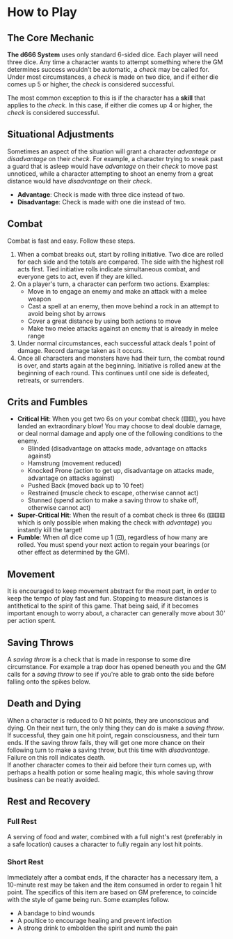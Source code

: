 # How to Play

## The Core Mechanic
**The d666 System** uses only standard 6-sided dice. Each player will need three dice.
Any time a character wants to attempt something where the GM determines success wouldn't be automatic, a *check* may be called for. Under most circumstances, a *check* is made on two dice, and if either die comes up 5 or higher, the *check* is considered successful.

The most common exception to this is if the character has a **skill** that applies to the *check*. In this case, if either die comes up 4 or higher, the *check* is considered successful.

## Situational Adjustments
Sometimes an aspect of the situation will grant a character *advantage* or *disadvantage* on their *check*. For example, a character trying to sneak past a guard that is asleep would have *advantage* on their *check* to move past unnoticed, while a character attempting to shoot an enemy from a great distance would have *disadvantage* on their *check*.
- **Advantage**: Check is made with three dice instead of two.
- **Disadvantage**: Check is made with one die instead of two.

## Combat
Combat is fast and easy. Follow these steps.
1. When a combat breaks out, start by rolling initiative. Two dice are rolled for each side and the totals are compared. The side with the highest roll acts first. Tied initiative rolls indicate simultaneous combat, and everyone gets to act, even if they are killed.
2. On a player's turn, a character can perform two actions. Examples:
    - Move in to engage an enemy and make an attack with a melee weapon
    - Cast a spell at an enemy, then move behind a rock in an attempt to avoid being shot by arrows
    - Cover a great distance by using both actions to move
    - Make two melee attacks against an enemy that is already in melee range
3. Under normal circumstances, each successful attack deals 1 point of damage. Record damage taken as it occurs.
4. Once all characters and monsters have had their turn, the combat round is over, and starts again at the beginning. Initiative is rolled anew at the beginning of each round. This continues until one side is defeated, retreats, or surrenders.

## Crits and Fumbles
- **Critical Hit**: When you get two 6s on your combat check (⚅⚅), you have landed an extraordinary blow! You may choose to deal double damage, or deal normal damage and apply one of the following conditions to the enemy.
  - Blinded (disadvantage on attacks made, advantage on attacks against)
  - Hamstrung (movement reduced)
  - Knocked Prone (action to get up, disadvantage on attacks made, advantage on attacks against)
  - Pushed Back (moved back up to 10 feet)
  - Restrained (muscle check to escape, otherwise cannot act)
  - Stunned (spend action to make a saving throw to shake off, otherwise cannot act)
- **Super-Critical Hit**: When the result of a combat check is three 6s (⚅⚅⚅ which is only possible when making the check with *advantage*) you instantly kill the target!
- **Fumble**: When *all* dice come up 1 (⚀), regardless of how many are rolled. You must spend your next action to regain your bearings (or other effect as determined by the GM).

## Movement
It is encouraged to keep movement abstract for the most part, in order to keep the tempo of play fast and fun. Stopping to measure distances is antithetical to the spirit of this game. That being said, if it becomes important enough to worry about, a character can generally move about 30' per action spent.

## Saving Throws
A *saving throw* is a check that is made in response to some dire circumstance. For example a trap door has opened beneath you and the GM calls for a *saving throw* to see if you're able to grab onto the side before falling onto the spikes below.

## Death and Dying
When a character is reduced to 0 hit points, they are unconscious and dying. On their next turn, the only thing they can do is make a *saving throw*. If successful, they gain one hit point, regain consciousness, and their turn ends. If the saving throw fails, they will get one more chance on their following turn to make a saving throw, but this time with *disadvantage*. Failure on this roll indicates death.  
If another character comes to their aid before their turn comes up, with perhaps a health potion or some healing magic, this whole saving throw business can be neatly avoided.

## Rest and Recovery

### Full Rest
A serving of food and water, combined with a full night's rest (preferably in a safe
location) causes a character to fully regain any lost hit points.

### Short Rest
Immediately after a combat ends, if the character has a necessary item, a 10-minute rest may be taken
and the item consumed in order to regain 1 hit point. The specifics of this item are based on GM
preference, to coincide with the style of game being run. Some examples follow.
- A bandage to bind wounds
- A poultice to encourage healing and prevent infection
- A strong drink to embolden the spirit and numb the pain
